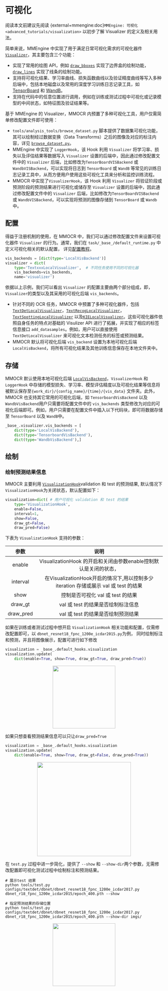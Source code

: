 # 可视化

阅读本文前建议先阅读 {external+mmengine:doc}`MMEngine: 可视化 <advanced_tutorials/visualization>` 以初步了解 Visualizer 的定义及相关用法。

简单来说，MMEngine 中实现了用于满足日常可视化需求的可视化器件 [`Visualizer`](mmengine.visualization.Visualizer)，其主要包含三个功能：

- 实现了常用的绘图 API，例如 [`draw_bboxes`](mmengine.visualization.Visualizer.draw_bboxes) 实现了边界盒的绘制功能，[`draw_lines`](mmengine.visualization.Visualizer.draw_lines) 实现了线条的绘制功能。
- 支持将可视化结果、学习率曲线、损失函数曲线以及验证精度曲线等写入多种后端中，包括本地磁盘以及常用的深度学习训练日志记录工具，如 [TensorBoard](https://www.tensorflow.org/tensorboard) 和 [WandB](https://wandb.ai/site)。
- 支持在代码中的任意位置进行调用，例如在训练或测试过程中可视化或记录模型的中间状态，如特征图及验证结果等。

基于 MMEngine 的 Visualizer，MMOCR 内预置了多种可视化工具，用户仅需简单修改配置文件即可使用：

- `tools/analysis_tools/browse_dataset.py` 脚本提供了数据集可视化功能，其可以绘制经过数据变换（Data Transforms）之后的图像及对应的标注内容，详见 [`browse_dataset.py`](useful_tools.md)。
- MMEngine 中实现了 `LoggerHook`，该 Hook 利用 `Visualizer` 将学习率、损失以及评估结果等数据写入  `Visualizer` 设置的后端中，因此通过修改配置文件中的 `Visualizer` 后端，比如修改为`TensorBoardVISBackend` 或 `WandbVISBackend`，可以实现将日志到 `TensorBoard` 或 `WandB` 等常见的训练日志记录工具中，从而方便用户使用这些可视化工具来分析和监控训练流程。
- MMOCR 中实现了`VisualizerHook`，该 Hook 利用 `Visualizer` 将验证阶段或预测阶段的预测结果进行可视化或储存至 `Visualizer` 设置的后端中，因此通过修改配置文件中的 `Visualizer` 后端，比如修改为`TensorBoardVISBackend` 或 `WandbVISBackend`，可以实现将预测的图像存储到 `TensorBoard` 或 `Wandb`中。

## 配置

得益于注册机制的使用，在 MMOCR 中，我们可以通过修改配置文件来设置可视化器件 `Visualizer` 的行为。通常，我们在 `task/_base_/default_runtime.py` 中定义可视化相关的默认配置， 详见[配置教程](config.md)。

```Python
vis_backends = [dict(type='LocalVisBackend')]
visualizer = dict(
    type='TextxxxLocalVisualizer',  # 不同任务使用不同的可视化器
    vis_backends=vis_backends,
    name='visualizer')
```

依据以上示例，我们可以看出 `Visualizer` 的配置主要由两个部分组成，即，`Visualizer`的类型以及其采用的可视化后端 `vis_backends`。

- 针对不同的 OCR 任务，MMOCR 中预置了多种可视化器件，包括 [`TextDetLocalVisualizer`](mmocr.visualization.TextDetLocalVisualizer)，[`TextRecogLocalVisualizer`](mmocr.visualization.TextRecogLocalVisualizer)，[`TextSpottingLocalVisualizer`](mmocr.visualization.TextSpottingLocalVisualizer) 以及[`KIELocalVisualizer`](mmocr.visualization.KIELocalVisualizer)。这些可视化器件依照自身任务的特点对基础的 Visulizer API 进行了拓展，并实现了相应的标签信息接口 `add_datasamples`。例如，用户可以直接使用 `TextDetLocalVisualizer` 来可视化文本检测任务的标签或预测结果。
- MMOCR 默认将可视化后端 `vis_backend` 设置为本地可视化后端 `LocalVisBackend`，将所有可视化结果及其他训练信息保存在本地文件夹中。

## 存储

MMOCR 默认使用本地可视化后端 [`LocalVisBackend`](mmengine.visualization.LocalVisBackend)，`VisualizerHook` 和`LoggerHook` 中存储的模型损失、学习率、模型评估精度以及可视化结果等信息将被默认保存至`{work_dir}/{config_name}/{time}/{vis_data}` 文件夹。此外，MMOCR 也支持其它常用的可视化后端，如 `TensorboardVisBackend` 以及 `WandbVisBackend`用户只需要将配置文件中的 `vis_backends` 类型修改为对应的可视化后端即可。例如，用户只需要在配置文件中插入以下代码块，即可将数据存储至 `TensorBoard` 以及 `WandB`中。

```Python
_base_.visualizer.vis_backends = [
    dict(type='LocalVisBackend'),
    dict(type='TensorboardVisBackend'),
    dict(type='WandbVisBackend'),]
```

## 绘制

### 绘制预测结果信息

MMOCR 主要利用 [`VisualizationHook`](mmocr.engine.hooks.VisualizationHook)validation 和 test 的预测结果, 默认情况下 `VisualizationHook`为关闭状态，默认配置如下：

```Python
visualization=dict( # 用户可视化 validation 和 test 的结果
    type='VisualizationHook',
    enable=False,
    interval=1,
    show=False,
    draw_gt=False,
    draw_pred=False)
```

下表为 `VisualizationHook` 支持的参数：

|   参数    |                                        说明                                         |
| :-------: | :---------------------------------------------------------------------------------: |
|  enable   |          VisualizationHook 的开启和关闭由参数enable控制默认是关闭的状态，           |
| interval  | 在VisualizationHook开启的情况下,用以控制多少iteration 存储或展示 val 或 test 的结果 |
|   show    |                          控制是否可视化 val 或 test 的结果                          |
|  draw_gt  |                         val 或 test 的结果是否绘制标注信息                          |
| draw_pred |                         val 或 test 的结果是否绘制预测结果                          |

如果在训练或者测试过程中想开启 `VisualizationHook` 相关功能和配置，仅需修改配置即可，以 `dbnet_resnet18_fpnc_1200e_icdar2015.py`为例， 同时绘制标注和预测，并且将图像展示，配置可进行如下修改

```Python
visualization = _base_.default_hooks.visualization
visualization.update(
    dict(enable=True, show=True, draw_gt=True, draw_pred=True))
```

<div align=center>
<img src="https://user-images.githubusercontent.com/24622904/187426573-8448c827-1336-4416-aebc-e7fccce362cd.png" height="200"/>
</div>

如果只想查看预测结果信息可以只让`draw_pred=True`

```Python
visualization = _base_.default_hooks.visualization
visualization.update(
    dict(enable=True, show=True, draw_gt=False, draw_pred=True))
```

<div align=center>
<img src="https://user-images.githubusercontent.com/24622904/187428385-e6a23120-6445-4c55-a265-c550da692087.png" height="300"/>
</div>

在 `test.py` 过程中进一步简化，提供了 `--show` 和 `--show-dir`两个参数，无需修改配置即可视化测试过程中绘制标注和预测结果。

```Shell
# 展示test 结果
python tools/test.py configs/textdet/dbnet/dbnet_resnet18_fpnc_1200e_icdar2017.py dbnet_r18_fpnc_1200e_icdar2015/epoch_400.pth --show

# 指定预测结果的存储位置
python tools/test.py configs/textdet/dbnet/dbnet_resnet18_fpnc_1200e_icdar2017.py dbnet_r18_fpnc_1200e_icdar2015/epoch_400.pth --show-dir imgs/
```

<div align=center>
<img src="https://user-images.githubusercontent.com/24622904/187426573-8448c827-1336-4416-aebc-e7fccce362cd.png" height="200"/>
</div>
